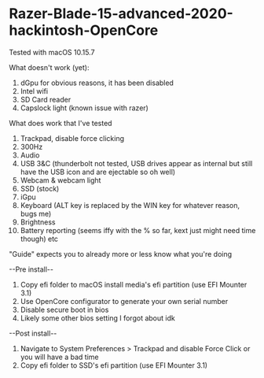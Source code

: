 # Razer-Blade-15-advanced-2020-hackintosh-OpenCore

Tested with macOS 10.15.7

What doesn't work (yet):
1. dGpu for obvious reasons, it has been disabled
2. Intel wifi
3. SD Card reader
4. Capslock light (known issue with razer)

What does work that I've tested
1. Trackpad, disable force clicking
2. 300Hz
3. Audio
4. USB 3&C (thunderbolt not tested, USB drives appear as internal but still have the USB icon and are ejectable so oh well)
5. Webcam & webcam light
6. SSD (stock)
7. iGpu
8. Keyboard (ALT key is replaced by the WIN key for whatever reason, bugs me)
9. Brightness
10. Battery reporting (seems iffy with the % so far, kext just might need time though)
etc

"Guide" expects you to already more or less know what you're doing

--Pre install--
1. Copy efi folder to macOS install media's efi partition (use EFI Mounter 3.1)
2. Use OpenCore configurator to generate your own serial number
3. Disable secure boot in bios
4. Likely some other bios setting I forgot about idk

--Post install--
1. Navigate to System Preferences > Trackpad and disable Force Click or you will have a bad time
2. Copy efi folder to SSD's efi partition (use EFI Mounter 3.1)
